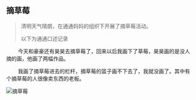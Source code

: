 ## 摘草莓

> 清明天气晴朗，在通通妈妈的组织下开展了摘草莓活动。
> 
> 以下为通通口述记录

        今天和豪豪还有昊昊去摘草莓了，回来以后我画下了草莓，昊昊画的是没人摘的画，他画了两幅作品。

        我画了摘草莓进去的栏杆，摘草莓的篮子画不下去了，我就没画了。其中有个摘草莓的人很像卖东西的老板。



![摘草莓](https://yhblogzone.s3.cn-east-2.jdcloud-oss.com/2022/20220404.jpg)





